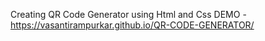 Creating QR Code Generator using Html and Css
DEMO - https://vasantirampurkar.github.io/QR-CODE-GENERATOR/
